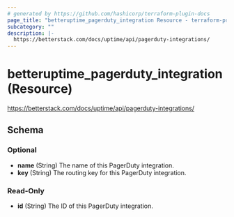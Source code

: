 ```yaml
---
# generated by https://github.com/hashicorp/terraform-plugin-docs
page_title: "betteruptime_pagerduty_integration Resource - terraform-provider-better-uptime"
subcategory: ""
description: |-
  https://betterstack.com/docs/uptime/api/pagerduty-integrations/
---
```


# betteruptime_pagerduty_integration (Resource)

https://betterstack.com/docs/uptime/api/pagerduty-integrations/



<!-- schema generated by tfplugindocs -->
## Schema

### Optional
- **name** (String) The name of this PagerDuty integration.
- **key** (String) The routing key for this PagerDuty integration.


### Read-Only

- **id** (String) The ID of this PagerDuty integration.

